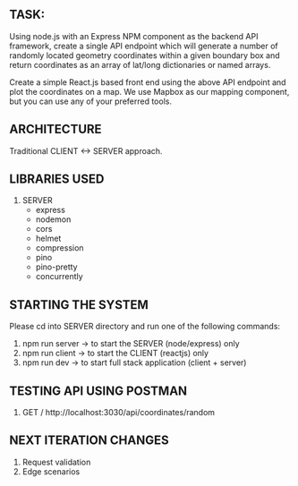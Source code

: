 ## TASK:

Using node.js with an Express NPM component as the backend API framework, create a single API endpoint which will generate a number of randomly located geometry coordinates within a given boundary box and return coordinates as an array of lat/long dictionaries or named arrays.

Create a simple React.js based front end using the above API endpoint and plot the coordinates on a map. We use Mapbox as our mapping component, but you can use any of your preferred tools.

## ARCHITECTURE

Traditional CLIENT <-> SERVER approach.

## LIBRARIES USED

1. SERVER
    - express
    - nodemon
    - cors
    - helmet
    - compression
    - pino
    - pino-pretty
    - concurrently

## STARTING THE SYSTEM

Please cd into SERVER directory and run one of the following commands:

1. npm run server -> to start the SERVER (node/express) only
2. npm run client -> to start the CLIENT (reactjs) only
3. npm run dev -> to start full stack application (client + server)

## TESTING API USING POSTMAN

1. GET / http://localhost:3030/api/coordinates/random

## NEXT ITERATION CHANGES

1. Request validation
2. Edge scenarios
